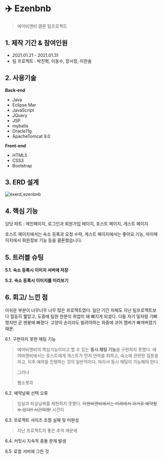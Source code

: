 # :airplane: Ezenbnb

> 에어비앤비 클론 팀프로젝트



## 1. 제작 기간 & 참여인원

- 2021.01.21 - 2021.01.31
- 팀 프로젝트 : 박진혁, 이동수, 장서정, 이한솔



## 2. 사용기술

**Back-end**

- Java
- Eclipse Mar
- JavaScript
- JQuery
- JSP
- mybatis
- Oracle11g
- ApacheTomcat 9.0

**Front-end**

- HTML5
- CSS3
- Bootstrap



## 3. ERD 설계

![exerd_ezenbnb](https://user-images.githubusercontent.com/69448123/109947421-a40ffe80-7d1c-11eb-8920-d50ecd0f297e.png)



## 4. 핵심 기능

담당 파트 : 메인페이지, 로그인과 회원가입 페이지, 호스트 페이지, 게스트 페이지

호스트 페이지에서는 숙소 등록과 요청 수락, 게스트 페이지에서는 좋아요 기능, 마이페이지에서 회원정보 기능 등을 클론했습니다. 



## 5. 트러블 슈팅

**5.1. 숙소 등록시 이미지 서버에 저장**

> 



**5.2. 숙소 등록시 이미지를 미리보기**

>



## 6. 회고/ 느낀 점

아쉬운 부분이 너무너무 너무 많은 프로젝트였다. 일단 기간 자체도 지난 팀프로젝트보다 월등히 짧았고, 도중에 팀원 한분이 취업이 돼 빠지게 되셨다. 다들 자기 일처럼 기뻐했지만 곧 멘붕에 빠졌다. 고양이 손이라도 빌려야하는 와중에 코어 멤버가 빠져버렸기 때문.



6.1. 구현하지 못한 채팅 기능

> 에어비앤비의 핵심기능이라고 할 수 있는 **동시 채팅 기능**을 구현하지 못했다. 에어비앤비에서는 호스트에게 게스트가 먼저 연락을 취하고, 숙소에 관련한 질문을 하고, 이후 예약을 진행하는 것이 일반적이다. 따라서 동시 채팅이 가능해야 한다. 
>
> 그러나
>
> 웹소켓과 



6.2. 예약날짜 선택 오류

> 입실과 퇴실날짜를 제한하지 못했다. ~~이젠비앤비에서는 미래에서 과거로 예약할 수 있다!! 시간여행!~~ 시간이  



6.3. 프로젝트 사이즈 조절 실패 및 미완성

> 지난 프로젝트의 좋은 추억 때문에



6.4. 커밋시 지속적 충돌 문제 발생

>   



6.5. 로컬 서버에 그친 것

> 
